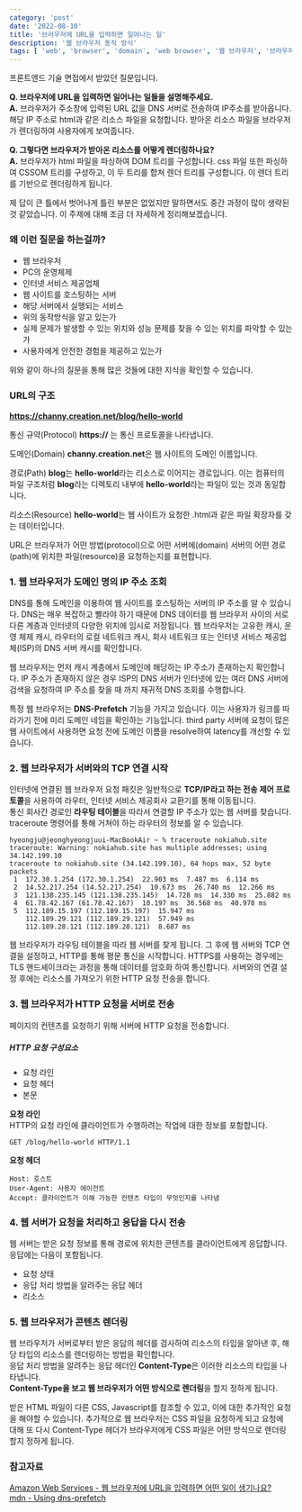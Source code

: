 ```yaml
---
category: 'post'
date: '2022-08-10'
title: '브라우저에 URL을 입력하면 일어나는 일'
description: '웹 브라우저 동작 방식'
tags: [ 'web', 'browser', 'domain', 'web browser', '웹 브라우저', '브라우저', 'web server', 'hosting']
---
```


프론트엔드 기술 면접에서 받았던 질문입니다.

**Q. 브라우저에 URL을 입력하면 일어나는 일들을 설명해주세요.**<br>
**A.** 브라우저가 주소창에 입력된 URL 값을 DNS 서버로 전송하여 IP주소를 받아옵니다.
해당 IP 주소로 html과 같은 리소스 파일을 요청합니다.
받아온 리소스 파일을 브라우저가 렌더링하여 사용자에게 보여줍니다.

**Q. 그렇다면 브라우저가 받아온 리소스를 어떻게 렌더링하나요?**<br>
**A.** 브라우저가 html 파일을 파싱하여 DOM 트리를 구성합니다. css 파일 또한 파싱하여 CSSOM 트리를 구성하고, 이 두 트리를 합쳐 렌더 트리를 구성합니다. 이 렌더 트리를 기반으로 렌더링하게 됩니다.

제 답이 큰 틀에서 벗어나게 틀린 부분은 없었지만 말하면서도 중간 과정이 많이 생략된 것 같았습니다. 이 주제에 대해 조금 더 자세하게 정리해보겠습니다.

### 왜 이런 질문을 하는걸까?

- 웹 브라우저
- PC의 운영체제
- 인터넷 서비스 제공업체
- 웹 사이트를 호스팅하는 서버
- 해당 서버에서 실행되는 서비스
- 위의 동작방식을 알고 있는가
- 실제 문제가 발생할 수 있는 위치와 성능 문제를 찾을 수 있는 위치를 파악할 수 있는가
- 사용자에게 안전한 경험을 제공하고 있는가

위와 같이 하나의 질문을 통해 많은 것들에 대한 지식을 확인할 수 있습니다.

### URL의 구조

**https://channy.creation.net/blog/hello-world**

통신 규약(Protocol)
**https://** 는 통신 프로토콜을 나타냅니다.

도메인(Domain)
**channy.creation.net**은 웹 사이트의 도메인 이름입니다.

경로(Path)
**blog**는 **hello-world**라는 리소스로 이어지는 경로입니다. 이는 컴퓨터의 파일 구조처럼 **blog**라는 디렉토리 내부에 **hello-world**라는 파일이 있는 것과 동일합니다.

리소스(Resource)
**hello-world**는 웹 사이트가 요청한 .html과 같은 파일 확장자를 갖는 데이터입니다.

URL은 브라우저가 어떤 방법(protocol)으로 어떤 서버에(domain) 서버의 어떤 경로(path)에 위치한 파일(resource)을 요청하는지를 표현합니다.

### 1. 웹 브라우저가 도메인 명의 IP 주소 조회

DNS를 통해 도메인을 이용하여 웹 사이트를 호스팅하는 서버의 IP 주소를 알 수 있습니다.
DNS는 매우 복잡하고 빨라야 하기 때문에 DNS 데이터를 웹 브라우저 사이의 서로 다른 계층과 인터넷의 다양한 위치에 임시로 저장됩니다.
웹 브라우저는 고유한 캐시, 운영 체제 캐시, 라우터의 로컬 네트워크 캐시, 회사 네트워크 또는 인터넷 서비스 제공업체(ISP)의 DNS 서버 캐시를 확인합니다.

웹 브라우저는 먼저 캐시 계층에서 도메인에 해당하는 IP 주소가 존재하는지 확인합니다.
IP 주소가 존재하지 않은 경우 ISP의 DNS 서버가 인터넷에 있는 여러 DNS 서버에 검색을 요청하여 IP 주소를 찾을 때 까지 재귀적 DNS 조회를 수행합니다.

특정 웹 브라우저는 **DNS-Prefetch** 기능을 가지고 있습니다.
이는 사용자가 링크를 따라가기 전에 미리 도메인 네임을 확인하는 기능입니다.
third party 서버에 요청이 많은 웹 사이트에서 사용하면 요청 전에 도메인 이름을 resolve하여 latency를 개선할 수 있습니다.

### 2. 웹 브라우저가 서버와의 TCP 연결 시작

인터넷에 연결된 웹 브라우저 요청 패킷은 일반적으로 **TCP/IP라고 하는 전송 제어 프로토콜**을 사용하여 라우터, 인터넷 서비스 제공회사 교환기를 통해 이동됩니다.<br>
통신 회사간 경로인 **라우팅 테이블**을 따라서 연결할 IP 주소가 있는 웹 서버를 찾습니다.
traceroute <domain-name> 명령어를 통해 거쳐야 하는 라우터의 정보를 알 수 있습니다.

```shell
hyeongju@jeonghyeongjuui-MacBookAir ~ % traceroute nokiahub.site
traceroute: Warning: nokiahub.site has multiple addresses; using 34.142.199.10
traceroute to nokiahub.site (34.142.199.10), 64 hops max, 52 byte packets
 1  172.30.1.254 (172.30.1.254)  22.903 ms  7.487 ms  6.114 ms
 2  14.52.217.254 (14.52.217.254)  10.673 ms  26.740 ms  12.266 ms
 3  121.138.235.145 (121.138.235.145)  14.728 ms  14.330 ms  25.882 ms
 4  61.78.42.167 (61.78.42.167)  10.197 ms  36.568 ms  40.978 ms
 5  112.189.15.197 (112.189.15.197)  15.947 ms
    112.189.29.121 (112.189.29.121)  57.949 ms
    112.189.28.121 (112.189.28.121)  8.687 ms
```

웹 브라우저가 라우팅 테이블을 따라 웹 서버를 찾게 됩니다.
그 후에 웹 서버와 TCP 연결을 설정하고, HTTP를 통해 평문 통신을 시작합니다.
HTTPS를 사용하는 경우에는 TLS 핸드셰이크라는 과정을 통해 데이터를 암호화 하여 통신합니다.
서버와의 연결 설정 후에는 리소스를 가져오기 위한 HTTP 요청 전송을 합니다.

### 3. 웹 브라우저가 HTTP 요청을 서버로 전송

페이지의 컨텐츠를 요청하기 위해 서버에 HTTP 요청을 전송합니다.

##### HTTP 요청 구성요소

- 요청 라인
- 요청 헤더
- 본문

**요청 라인**<br>
HTTP의 요청 라인에 클라이언트가 수행하려는 작업에 대한 정보를 포함합니다.

```shell
GET /blog/hello-world HTTP/1.1
```

**요청 헤더**<br>

```shell
Host: 호스트
User-Agent: 사용자 에이전트
Accept: 클라이언트가 이해 가능한 컨텐츠 타입이 무엇인지를 나타냄
```

### 4. 웹 서버가 요청을 처리하고 응답을 다시 전송

웹 서버는 받은 요청 정보를 통해 경로에 위치한 콘텐츠를 클라이언트에게 응답합니다.<br>
응답에는 다음이 포함됩니다.

- 요청 상태
- 응답 처리 방법을 알려주는 응답 헤더
- 리소스

### 5. 웹 브라우저가 콘텐츠 렌더링

웹 브라우저가 서버로부터 받은 응답의 헤더를 검사하여 리소스의 타입을 알아낸 후, 해당 타입의 리소스를 렌더링하는 방법을 확인합니다.<br>
응답 처리 방법을 알려주는 응답 헤더인 **Content-Type**은 이러한 리소스의 타입을 나타냅니다.<br>
**Content-Type을 보고 웹 브라우저가 어떤 방식으로 렌더링**을 할지 정하게 됩니다.<br>

받은 HTML 파일이 다른 CSS, Javascript를 참조할 수 있고, 이에 대한 추가적인 요청을 해야할 수 있습니다.
추가적으로 웹 브라우저는 CSS 파일을 요청하게 되고 요청에 대해 또 다시 Content-Type 헤더가 브라우저에게 CSS 파일은 어떤 방식으로 렌더링 할지 정하게 됩니다.<br>

### 참고자료

[Amazon Web Services - 웹 브라우저에 URL을 입력하면 어떤 일이 생기나요?](https://aws.amazon.com/ko/blogs/korea/what-happens-when-you-type-a-url-into-your-browser/)<br>
[mdn - Using dns-prefetch](https://developer.mozilla.org/en-US/docs/Web/Performance/dns-prefetch)<br>
